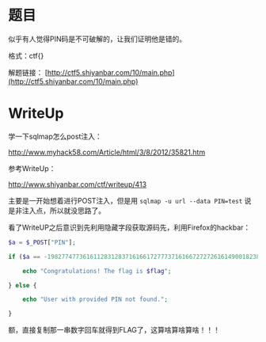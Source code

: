 # 题目

似乎有人觉得PIN码是不可破解的，让我们证明他是错的。

格式：ctf{}

解题链接： [http://ctf5.shiyanbar.com/10/main.php](http://ctf5.shiyanbar.com/10/main.php)

# WriteUp

学一下sqlmap怎么post注入：

http://www.myhack58.com/Article/html/3/8/2012/35821.htm

参考WriteUp：

http://www.shiyanbar.com/ctf/writeup/413

主要是一开始想着进行POST注入，但是用 `sqlmap -u url --data PIN=test` 说是非注入点，所以就没思路了。

看了WriteUP之后意识到先利用隐藏字段获取源码先，利用Firefox的hackbar：

```php
$a = $_POST["PIN"];

if ($a == -19827747736161128312837161661727773716166727272616149001823847) {

    echo "Congratulations! The flag is $flag";

} else {

    echo "User with provided PIN not found."; 

}
```

额，直接复制那一串数字回车就得到FLAG了，这算啥算啥算啥！！！